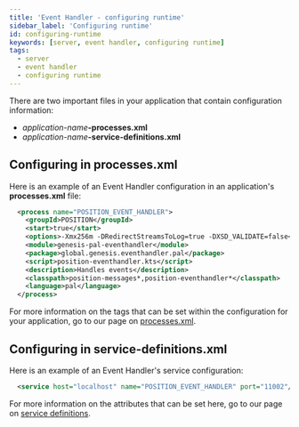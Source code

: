 ```yaml
---
title: 'Event Handler - configuring runtime'
sidebar_label: 'Configuring runtime'
id: configuring-runtime
keywords: [server, event handler, configuring runtime]
tags:
  - server
  - event handler
  - configuring runtime
---
```




There are two important files in your application that contain configuration information: 
- _application-name_**-processes.xml**
- _application-name_**-service-definitions.xml**

## Configuring in processes.xml

Here is an example of an Event Handler configuration in an application's **processes.xml** file:

```xml
  <process name="POSITION_EVENT_HANDLER">
    <groupId>POSITION</groupId>
    <start>true</start>
    <options>-Xmx256m -DRedirectStreamsToLog=true -DXSD_VALIDATE=false</options>
    <module>genesis-pal-eventhandler</module>
    <package>global.genesis.eventhandler.pal</package>
    <script>position-eventhandler.kts</script>
    <description>Handles events</description>
    <classpath>position-messages*,position-eventhandler*</classpath>
    <language>pal</language>
  </process>
```

For more information on the tags that can be set within the configuration for your application, go to our page on [processes.xml](../../../server/configuring-runtime/processes/).

## Configuring in service-definitions.xml

Here is an example of an Event Handler's service configuration:

```xml
  <service host="localhost" name="POSITION_EVENT_HANDLER" port="11002"/>
```

For more information on the attributes that can be set here, go to our page on [service definitions](../../../server/configuring-runtime/service-definitions/).

